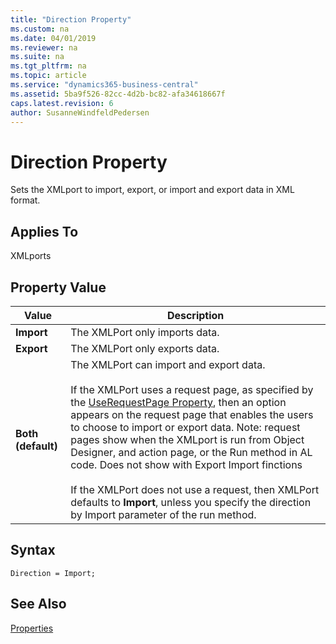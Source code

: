 ```yaml
---
title: "Direction Property"
ms.custom: na
ms.date: 04/01/2019
ms.reviewer: na
ms.suite: na
ms.tgt_pltfrm: na
ms.topic: article
ms.service: "dynamics365-business-central"
ms.assetid: 5ba9f526-82cc-4d2b-bc82-afa34618667f
caps.latest.revision: 6
author: SusanneWindfeldPedersen
---
```


 

# Direction Property
Sets the XMLport to import, export, or import and export data in XML format.  
  
## Applies To  
 XMLports  
  
## Property Value  
  
|**Value**|**Description**|  
|---------------|---------------------|  
|**Import**|The XMLPort only imports data.|  
|**Export**|The XMLPort only exports data.|  
|**Both (default)**|The XMLPort can import and export data.<br /><br /> If the XMLPort uses a request page, as specified by the [UseRequestPage Property](devenv-userequestpage-property.md), then an option appears on the request page that enables the users to choose to import or export data. Note: request pages show when the XMLport is run from Object Designer, and action page, or the Run method in AL code. Does not show with Export Import finctions<br /><br /> If the XMLPort does not use a request, then XMLPort defaults to **Import**, unless you specify the direction by Import parameter of the run method.|  
 
## Syntax
```
Direction = Import;
```

## See Also  
 [Properties](devenv-properties.md)